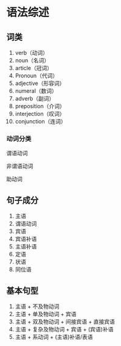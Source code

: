 # 语法综述

## 词类

1. verb（动词）
2. noun（名词）
3. article（冠词）
4. Pronoun（代词）
5. adjective（形容词）
6. numeral（数词）
7. adverb（副词）
8. preposition（介词）
9. interjection（叹词）
10. conjunction（连词）

### 动词分类

谓语动词

非谓语动词

助动词

## 句子成分

1. 主语
2. 谓语动词
3. 宾语
4. 宾语补语
5. 主语补语
6. 定语
7. 状语
8. 同位语

## 基本句型

1. 主语 + 不及物动词
2. 主语 + 单及物动词 + 宾语
3. 主语 + 双及物动词 + 间接宾语 + 直接宾语
4. 主语 + 复杂及物动词 + 宾语 + (宾语)补语
5. 主语 + 系动词 + (主语)补语/表语
